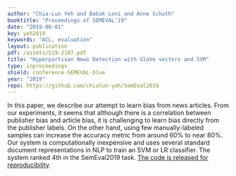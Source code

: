 ```yaml
---
author: "Chia-Lun Yeh and Babak Loni and Anne Schuth"
booktitle: "Proceedings of SEMEVAL'19"
date: "2019-06-01"
key: yeh2019
keywords: "ACL, evaluation"
layout: publication
pdf: /assets/S19-2187.pdf
title: "Hyperpartisan News Detection with GloVe vectors and SVM"
type: inproceedings
shield: conference-SEMEVAL-blue
year: "2019"
repo: https://github.com/chialun-yeh/SemEval2019
---
```


In this paper, we describe our attempt to learn bias from news articles.
From our experiments, it seems that although there is a correlation between publisher bias and article bias, it is
challenging to learn bias directly from the publisher labels. On the other hand, using few manually-labeled samples can
increase the accuracy metric from around 60% to near 80%. Our system is computationally inexpensive and uses several
standard document representations in NLP to train an SVM or LR classifier.
The system ranked 4th in the SemEval2019
task. [The code is released for reproducibility](https://github.com/chialun-yeh/SemEval2019).

